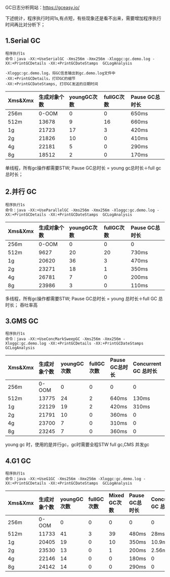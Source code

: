 GC日志分析网站：https://gceasy.io/

下述统计，程序执行时间1s,有点短，有些现象还是看不出来，需要增加程序执行时间再比对分析下；

## 1.Serial GC
	程序执行1s
	命令：java -XX:+UseSerialGC -Xms256m -Xmx256m -Xloggc:gc.demo.log -XX:+PrintGCDetails -XX:+PrintGCDateStamps  GCLogAnalysis

	-Xloggc:gc.demo.log，将GC信息输出到gc.demo.log文件中
	-XX:+PrintGCDetails，打印GC的细节
	-XX:+PrintGCDateStamps, 打印GC发送的日期时间
	

| Xms&Xmx | 生成对象个数 | youngGC次数 |fullGC次数 |Pause GC总时长|
| :----| :---- | :---- |:---- |:---- |
| 256m |0-OOM| 0 |0|650ms|
| 512m|13678 |9|16|660ms|
| 1g|21723 | 17|3|420ms|
| 2g|21826 | 10| 0|410ms|
| 4g|22181 | 5| 0|290ms|
| 8g|18512 | 2| 0|170ms|
	
单线程，所有gc操作都需要STW;
Pause GC总时长 = young gc总时长＋full gc 总时长；
	

## 2.并行 GC
	程序执行1s
	命令：java -XX:+UseParallelGC -Xms256m -Xmx256m -Xloggc:gc.demo.log -XX:+PrintGCDetails -XX:+PrintGCDateStamps  GCLogAnalysis

| Xms&Xmx | 生成对象个数 | youngGC次数 |fullGC次数 |Pause GC总时长|
| :----| :---- | :---- |:---- |:---- |
| 256m |0-OOM| 0 |0|0|
| 512m|9627 |20|20|730ms|
| 1g|20620 | 36|3|470ms|
| 2g|23271 | 18| 1|350ms|
| 4g|26781 | 7| 0|200ms|
| 8g|23986 | 3| 0|110ms|

多线程，所有gc操作都需要STW;
Pause GC总时长 = young 总时长＋full GC 总时长；
吞吐率高


## 3.GMS GC
	程序执行1s
	命令：java -XX:+UseConcMarkSweepGC -Xms256m -Xmx256m -Xloggc:gc.demo.log -XX:+PrintGCDetails -XX:+PrintGCDateStamps  GCLogAnalysis

| Xms&Xmx | 生成对象个数 | youngGC次数 |fullGC次数 |Pause GC总时长|Concurrent GC 总时长
| :----| :---- | :---- |:---- |:---- |:---- |
| 256m |0-OOM| 0 |0|0|0
| 512m|13775 |24|2|640ms|130ms|
| 1g|22129 | 19|2|420ms|310ms|
| 2g|21791 | 10|0|360ms|0|
| 4g|23700 | 7| 0|310ms|0|
| 8g|23245 | 7| 0|360ms|0|

young gc 时，使用的是并行gc，gc时需要全程STW
full gc,CMS 并发gc

## 4.G1 GC
	程序执行1s
	命令：java -XX:+UseG1GC -Xms256m -Xmx256m -Xloggc:gc.demo.log -XX:+PrintGCDetails -XX:+PrintGCDateStamps  GCLogAnalysis

| Xms&Xmx | 生成对象个数 | youngGC次数 |fullGC次数 |Mixed GC次数|Pause GC总时长|Concurrent GC 总时长|
| :----| :---- | :---- |:---- |:---- |:---- |:---- |
| 256m |0-OOM| 0 |0|0|0|0|
| 512m|11733 |41|3|39|480ms|28ms|
| 1g|20405 | 19|0|10|350ms|10.9ms|
| 2g|23530 | 13|0|1|200ms|2.56ms|
| 4g|22146 | 14| 0|0|180ms|0|
| 8g|24142 | 14| 0|0|290ms|0|
